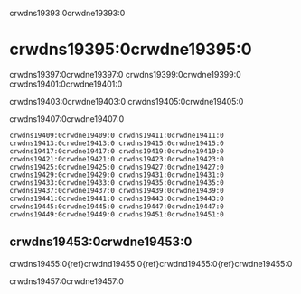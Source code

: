 crwdns19393:0crwdne19393:0
# crwdns19395:0crwdne19395:0

crwdns19397:0crwdne19397:0 crwdns19399:0crwdne19399:0 crwdns19401:0crwdne19401:0

crwdns19403:0crwdne19403:0 crwdns19405:0crwdne19405:0

crwdns19407:0crwdne19407:0

```{figure} ../figures/zen-of-python.png
crwdns19409:0crwdne19409:0 crwdns19411:0crwdne19411:0 crwdns19413:0crwdne19413:0 crwdns19415:0crwdne19415:0 crwdns19417:0crwdne19417:0 crwdns19419:0crwdne19419:0 crwdns19421:0crwdne19421:0 crwdns19423:0crwdne19423:0 crwdns19425:0crwdne19425:0 crwdns19427:0crwdne19427:0 crwdns19429:0crwdne19429:0 crwdns19431:0crwdne19431:0 crwdns19433:0crwdne19433:0 crwdns19435:0crwdne19435:0 crwdns19437:0crwdne19437:0 crwdns19439:0crwdne19439:0 crwdns19441:0crwdne19441:0 crwdns19443:0crwdne19443:0 crwdns19445:0crwdne19445:0 crwdns19447:0crwdne19447:0
crwdns19449:0crwdne19449:0 crwdns19451:0crwdne19451:0
```

## crwdns19453:0crwdne19453:0

crwdns19455:0{ref}crwdnd19455:0{ref}crwdnd19455:0{ref}crwdne19455:0

crwdns19457:0crwdne19457:0
